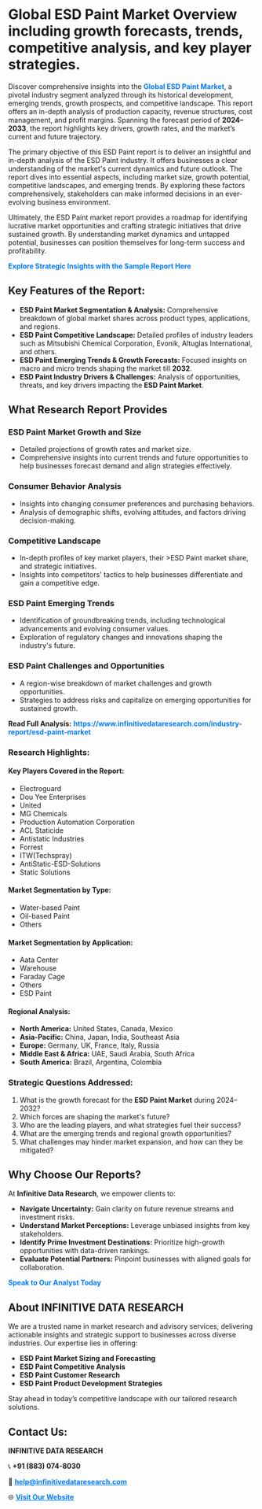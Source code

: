 <h1>Global ESD Paint Market Overview including growth forecasts, trends, competitive analysis, and key player strategies.</h1>
<p>
Discover comprehensive insights into the 
<a href="https://www.infinitivedataresearch.com/industry-report/esd-paint-market" rel="dofollow" style="color: #007BFF; text-decoration: none;"><strong>Global ESD Paint Market</strong></a>, a pivotal industry segment analyzed through its historical development, emerging trends, growth prospects, and competitive landscape. This report offers an in-depth analysis of production capacity, revenue structures, cost management, and profit margins. Spanning the forecast period of <strong>2024–2033</strong>, the report highlights key drivers, growth rates, and the market’s current and future trajectory.
</p>
<p>
The primary objective of this ESD Paint report is to deliver an insightful and in-depth analysis of the ESD Paint industry. It offers businesses a clear understanding of the market's current dynamics and future outlook. The report dives into essential aspects, including market size, growth potential, competitive landscapes, and emerging trends. By exploring these factors comprehensively, stakeholders can make informed decisions in an ever-evolving business environment.
</p>
<p>
Ultimately, the ESD Paint market report provides a roadmap for identifying lucrative market opportunities and crafting strategic initiatives that drive sustained growth. By understanding market dynamics and untapped potential, businesses can position themselves for long-term success and profitability.
</p>
<p>
<a href="https://www.infinitivedataresearch.com/request-sample/reportId=107673" style="color: #007BFF; text-decoration: none;"><strong>Explore Strategic Insights with the Sample Report Here</strong></a>
</p>

<h2>Key Features of the Report:</h2>
<ul>
<li><strong>ESD Paint Market Segmentation & Analysis:</strong> Comprehensive breakdown of global market shares across product types, applications, and regions.</li>
<li><strong>ESD Paint Competitive Landscape:</strong> Detailed profiles of industry leaders such as Mitsubishi Chemical Corporation, Evonik, Altuglas International, and others.</li>
<li><strong>ESD Paint Emerging Trends & Growth Forecasts:</strong> Focused insights on macro and micro trends shaping the market till <strong>2032</strong>.</li>
<li><strong>ESD Paint Industry Drivers & Challenges:</strong> Analysis of opportunities, threats, and key drivers impacting the <strong>ESD Paint Market</strong>.</li>
</ul>

<h2>What Research Report Provides</h2>
<h3>ESD Paint Market Growth and Size</h3>
<ul>
<li>Detailed projections of growth rates and market size.</li>
<li>Comprehensive insights into current trends and future opportunities to help businesses forecast demand and align strategies effectively.</li>
</ul>

<h3>Consumer Behavior Analysis</h3>
<ul>
<li>Insights into changing consumer preferences and purchasing behaviors.</li>
<li>Analysis of demographic shifts, evolving attitudes, and factors driving decision-making.</li>
</ul>

<h3>Competitive Landscape</h3>
<ul>
<li>In-depth profiles of key market players, their >ESD Paint market share, and strategic initiatives.</li>
<li>Insights into competitors' tactics to help businesses differentiate and gain a competitive edge.</li>
</ul>

<h3>ESD Paint Emerging Trends</h3>
<ul>
<li>Identification of groundbreaking trends, including technological advancements and evolving consumer values.</li>
<li>Exploration of regulatory changes and innovations shaping the industry's future.</li>
</ul>

<h3>ESD Paint Challenges and Opportunities</h3>
<ul>
<li>A region-wise breakdown of market challenges and growth opportunities.</li>
<li>Strategies to address risks and capitalize on emerging opportunities for sustained growth.</li>
</ul>
<p><strong>Read Full Analysis:</strong> <a href="https://www.infinitivedataresearch.com/industry-report/esd-paint-market" rel="dofollow" style="color: #007BFF; text-decoration: none;"><strong>https://www.infinitivedataresearch.com/industry-report/esd-paint-market</strong></a></p>
<h3>Research Highlights:</h3>
<h4>Key Players Covered in the Report:</h4>
<ul><li>Electroguard</li><li>Dou Yee Enterprises</li><li>United</li><li>MG Chemicals</li><li>Production Automation Corporation</li><li>ACL Staticide</li><li>Antistatic Industries</li><li>Forrest</li><li>ITW(Techspray)</li><li>AntiStatic-ESD-Solutions</li><li>Static Solutions</li></ul>
<h4>Market Segmentation by Type:</h4>
<ul><li>Water-based Paint</li><li>Oil-based Paint</li><li>Others</li></ul>
<h4>Market Segmentation by Application:</h4>
<ul><li>Aata Center</li><li>Warehouse</li><li>Faraday Cage</li><li>Others</li><li>ESD Paint</li></ul>

<h4>Regional Analysis:</h4>
<ul>
<li><strong>North America:</strong> United States, Canada, Mexico</li>
<li><strong>Asia-Pacific:</strong> China, Japan, India, Southeast Asia</li>
<li><strong>Europe:</strong> Germany, UK, France, Italy, Russia</li>
<li><strong>Middle East & Africa:</strong> UAE, Saudi Arabia, South Africa</li>
<li><strong>South America:</strong> Brazil, Argentina, Colombia</li>
</ul>

<h3>Strategic Questions Addressed:</h3>
<ol>
<li>What is the growth forecast for the <strong>ESD Paint Market</strong> during 2024–2032?</li>
<li>Which forces are shaping the market's future?</li>
<li>Who are the leading players, and what strategies fuel their success?</li>
<li>What are the emerging trends and regional growth opportunities?</li>
<li>What challenges may hinder market expansion, and how can they be mitigated?</li>
</ol>

<h2>Why Choose Our Reports?</h2>
<p>At <strong>Infinitive Data Research</strong>, we empower clients to:</p>
<ul>
<li><strong>Navigate Uncertainty:</strong> Gain clarity on future revenue streams and investment risks.</li>
<li><strong>Understand Market Perceptions:</strong> Leverage unbiased insights from key stakeholders.</li>
<li><strong>Identify Prime Investment Destinations:</strong> Prioritize high-growth opportunities with data-driven rankings.</li>
<li><strong>Evaluate Potential Partners:</strong> Pinpoint businesses with aligned goals for collaboration.</li>
</ul>
<p><a href="https://www.infinitivedataresearch.com/industry-report/esd-paint-market" rel="dofollow" style="color: #007BFF; text-decoration: none;"><strong>Speak to Our Analyst Today</strong></a></p>

<h2>About INFINITIVE DATA RESEARCH</h2>
<p>We are a trusted name in market research and advisory services, delivering actionable insights and strategic support to businesses across diverse industries. Our expertise lies in offering:</p>
<ul>
<li><strong>ESD Paint Market Sizing and Forecasting</strong></li>
<li><strong>ESD Paint Competitive Analysis</strong></li>
<li><strong>ESD Paint Customer Research</strong></li>
<li><strong>ESD Paint Product Development Strategies</strong></li>
</ul>
<p>Stay ahead in today’s competitive landscape with our tailored research solutions.</p>

<h2>Contact Us:</h2>
<p><strong>INFINITIVE DATA RESEARCH</strong></p>
<p>📞 <strong>+91 (883) 074-8030</strong></p>
<p>📧 <strong><a href="mailto:help@infinitivedataresearch.com" style="color: #007BFF;">help@infinitivedataresearch.com</a></strong></p>
<p>🌐 <strong><a href="https://www.infinitivedataresearch.com" rel="dofollow" style="color: #007BFF;">Visit Our Website</a></strong></p>